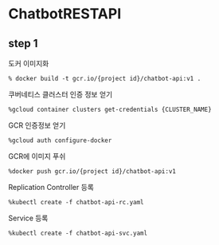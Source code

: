 # ChatbotRESTAPI

## step 1

도커 이미지화

``` % docker build -t gcr.io/{project id}/chatbot-api:v1 . ```

쿠버네티스 클러스터 인증 정보 얻기 

``` %gcloud container clusters get-credentials {CLUSTER_NAME} ```

GCR 인증정보 얻기

``` %gcloud auth configure-docker ```

GCR에 이미지 푸쉬

``` %docker push gcr.io/{project id}/chatbot-api:v1  ```

Replication Controller 등록

``` %kubectl create -f chatbot-api-rc.yaml ```

Service 등록

``` %kubectl create -f chatbot-api-svc.yaml ```

